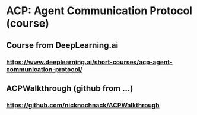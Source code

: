 #  ACP: Agent Communication Protocol (course)

## Course from DeepLearning.ai
### https://www.deeplearning.ai/short-courses/acp-agent-communication-protocol/




## ACPWalkthrough (github from ...)
### https://github.com/nicknochnack/ACPWalkthrough




